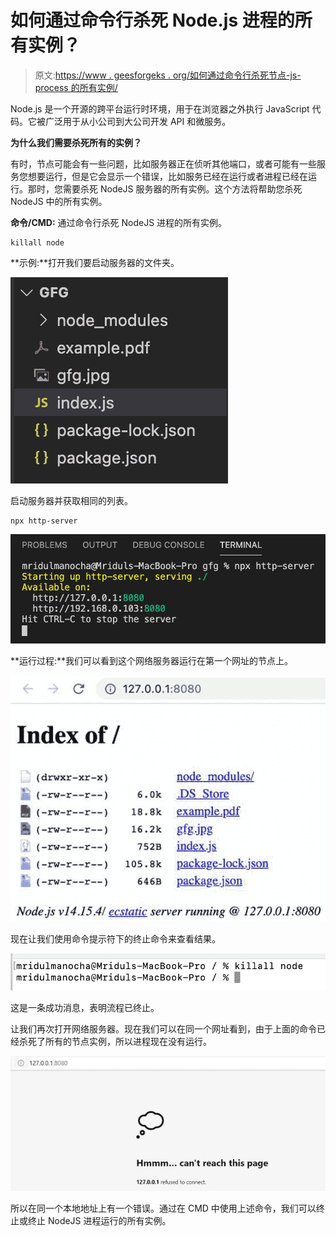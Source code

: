 # 如何通过命令行杀死 Node.js 进程的所有实例？

> 原文:[https://www . geesforgeks . org/如何通过命令行杀死节点-js-process 的所有实例/](https://www.geeksforgeeks.org/how-to-kill-all-instances-of-a-node-js-process-via-command-line/)

Node.js 是一个开源的跨平台运行时环境，用于在浏览器之外执行 JavaScript 代码。它被广泛用于从小公司到大公司开发 API 和微服务。

**为什么我们需要杀死所有的实例？**

有时，节点可能会有一些问题，比如服务器正在侦听其他端口，或者可能有一些服务您想要运行，但是它会显示一个错误，比如服务已经在运行或者进程已经在运行。那时，您需要杀死 NodeJS 服务器的所有实例。这个方法将帮助您杀死 NodeJS 中的所有实例。

**命令/CMD:** 通过命令行杀死 NodeJS 进程的所有实例。

```
killall node
```

**示例:**打开我们要启动服务器的文件夹。

![](img/f1fbbd7228344e602620d753d315e7dc.png)

启动服务器并获取相同的列表。

```
npx http-server
```

![](img/5aa20e0e9ae08782237f244043bd8041.png)

**运行过程:**我们可以看到这个网络服务器运行在第一个网址的节点上。

![](img/521224b610cba83c8e12548a26941699.png)

现在让我们使用命令提示符下的终止命令来查看结果。

![](img/528ec367f747ec0b1f23e633bd5d2011.png)

这是一条成功消息，表明流程已终止。

让我们再次打开网络服务器。现在我们可以在同一个网址看到，由于上面的命令已经杀死了所有的节点实例，所以进程现在没有运行。

![](img/1dd848c1beac3c2cbbe1fb23d8dbb436.png)

所以在同一个本地地址上有一个错误。通过在 CMD 中使用上述命令，我们可以终止或终止 NodeJS 进程运行的所有实例。